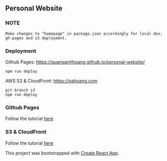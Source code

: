 ## Personal Website

### NOTE

    Make changes to "homepage" in package.json accordingly for local dev, gh-pages and s3 deployment.

### Deployment

Github Pages: https://quanganhhoang.github.io/personal-website/

    npm run deploy

AWS S3 & CloudFront: https://qahoang.com

    git branch s3
    npm run deploy

### Github Pages

Follow the tutorial [here](https://dev.to/yuribenjamin/how-to-deploy-react-app-in-github-pages-2a1f)

### S3 & CloudFront

Follow the tutorial [here](https://medium.com/@wolovim/deploying-create-react-app-to-s3-or-cloudfront-48dae4ce0af)

This project was bootstrapped with [Create React App](https://github.com/facebook/create-react-app).